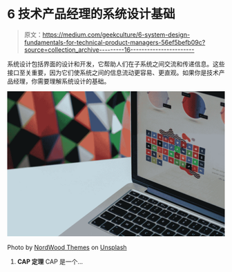 # 6 技术产品经理的系统设计基础

> 原文：<https://medium.com/geekculture/6-system-design-fundamentals-for-technical-product-managers-56ef5befb09c?source=collection_archive---------16----------------------->

系统设计包括界面的设计和开发，它帮助人们在子系统之间交流和传递信息。这些接口至关重要，因为它们使系统之间的信息流动更容易、更直观。如果你是技术产品经理，你需要理解系统设计的基础。

![](img/3f5c70e9aa104a5ff2a84c8957923718.png)

Photo by [NordWood Themes](https://unsplash.com/@nordwood?utm_source=medium&utm_medium=referral) on [Unsplash](https://unsplash.com?utm_source=medium&utm_medium=referral)

1.  **CAP 定理** CAP 是一个…